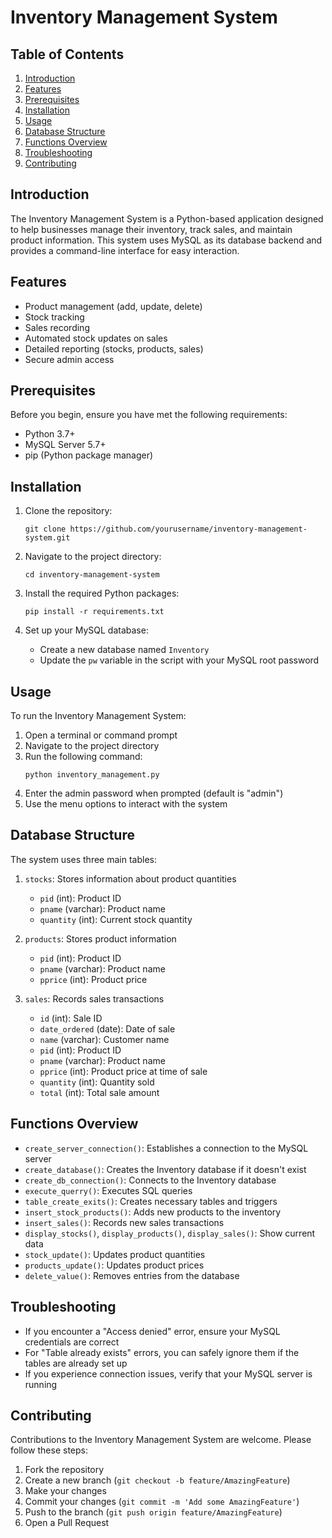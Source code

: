 # Inventory Management System

## Table of Contents
1. [Introduction](#introduction)
2. [Features](#features)
3. [Prerequisites](#prerequisites)
4. [Installation](#installation)
5. [Usage](#usage)
6. [Database Structure](#database-structure)
7. [Functions Overview](#functions-overview)
8. [Troubleshooting](#troubleshooting)
9. [Contributing](#contributing)

## Introduction

The Inventory Management System is a Python-based application designed to help businesses manage their inventory, track sales, and maintain product information. This system uses MySQL as its database backend and provides a command-line interface for easy interaction.

## Features

- Product management (add, update, delete)
- Stock tracking
- Sales recording
- Automated stock updates on sales
- Detailed reporting (stocks, products, sales)
- Secure admin access

## Prerequisites

Before you begin, ensure you have met the following requirements:
- Python 3.7+
- MySQL Server 5.7+
- pip (Python package manager)

## Installation

1. Clone the repository:
   ```
   git clone https://github.com/yourusername/inventory-management-system.git
   ```

2. Navigate to the project directory:
   ```
   cd inventory-management-system
   ```

3. Install the required Python packages:
   ```
   pip install -r requirements.txt
   ```

4. Set up your MySQL database:
   - Create a new database named `Inventory`
   - Update the `pw` variable in the script with your MySQL root password

## Usage

To run the Inventory Management System:

1. Open a terminal or command prompt
2. Navigate to the project directory
3. Run the following command:
   ```
   python inventory_management.py
   ```
4. Enter the admin password when prompted (default is "admin")
5. Use the menu options to interact with the system

## Database Structure

The system uses three main tables:

1. `stocks`: Stores information about product quantities
   - `pid` (int): Product ID
   - `pname` (varchar): Product name
   - `quantity` (int): Current stock quantity

2. `products`: Stores product information
   - `pid` (int): Product ID
   - `pname` (varchar): Product name
   - `pprice` (int): Product price

3. `sales`: Records sales transactions
   - `id` (int): Sale ID
   - `date_ordered` (date): Date of sale
   - `name` (varchar): Customer name
   - `pid` (int): Product ID
   - `pname` (varchar): Product name
   - `pprice` (int): Product price at time of sale
   - `quantity` (int): Quantity sold
   - `total` (int): Total sale amount

## Functions Overview

- `create_server_connection()`: Establishes a connection to the MySQL server
- `create_database()`: Creates the Inventory database if it doesn't exist
- `create_db_connection()`: Connects to the Inventory database
- `execute_querry()`: Executes SQL queries
- `table_create_exits()`: Creates necessary tables and triggers
- `insert_stock_products()`: Adds new products to the inventory
- `insert_sales()`: Records new sales transactions
- `display_stocks()`, `display_products()`, `display_sales()`: Show current data
- `stock_update()`: Updates product quantities
- `products_update()`: Updates product prices
- `delete_value()`: Removes entries from the database

## Troubleshooting

- If you encounter a "Access denied" error, ensure your MySQL credentials are correct
- For "Table already exists" errors, you can safely ignore them if the tables are already set up
- If you experience connection issues, verify that your MySQL server is running

## Contributing

Contributions to the Inventory Management System are welcome. Please follow these steps:

1. Fork the repository
2. Create a new branch (`git checkout -b feature/AmazingFeature`)
3. Make your changes
4. Commit your changes (`git commit -m 'Add some AmazingFeature'`)
5. Push to the branch (`git push origin feature/AmazingFeature`)
6. Open a Pull Request
